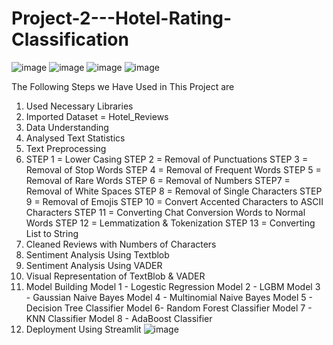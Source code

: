 # Project-2---Hotel-Rating-Classification
![image](https://user-images.githubusercontent.com/99848899/213462433-3761e9d9-ccc5-4949-a5b2-8b513c2ed8bc.png)
![image](https://user-images.githubusercontent.com/99848899/213462496-5ec83f0b-bd31-4d97-96a3-b734346de548.png)
![image](https://user-images.githubusercontent.com/99848899/213462785-0dfb40d2-fa02-4f8a-83a3-1d83b5b8055c.png)
![image](https://user-images.githubusercontent.com/99848899/213465280-f2106df0-1c86-4904-9d2d-e3426fbfa060.png)

The Following Steps we Have Used in This Project are
1. Used Necessary Libraries
2. Imported Dataset = Hotel_Reviews
3. Data Understanding
4. Analysed Text Statistics
5. Text Preprocessing
6. STEP 1 = Lower Casing
   STEP 2 = Removal of Punctuations
   STEP 3 = Removal of Stop Words
   STEP 4 = Removal of Frequent  Words
   STEP 5 = Removal of Rare Words
   STEP 6 = Removal of Numbers
   STEP7 = Removal of White Spaces
   STEP 8 = Removal of Single Characters
   STEP 9 = Removal of Emojis
   STEP 10 = Convert Accented Characters to ASCII Characters
   STEP 11 = Converting Chat Conversion Words to Normal Words
   STEP 12 = Lemmatization & Tokenization
   STEP 13 = Converting List to String
7. Cleaned Reviews with Numbers of Characters
8. Sentiment Analysis Using Textblob
9. Sentiment Analysis Using VADER
10. Visual Representation of TextBlob & VADER
11. Model Building
    Model 1 - Logestic Regression
    Model 2 - LGBM
    Model 3 - Gaussian Naive Bayes
    Model 4 - Multinomial Naive Bayes
    Model 5 - Decision Tree Classifier
    Model 6- Random Forest Classifier
    Model 7 - KNN Classifier
    Model 8 - AdaBoost Classifier
12. Deployment Using Streamlit
    ![image](https://user-images.githubusercontent.com/99848899/213465134-ee56820f-39c9-42f3-a81e-0d8a96fd3813.png)
